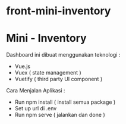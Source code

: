 # front-mini-inventory
<h1>Mini - Inventory </h1>

<div>
<div> Dashboard ini dibuat menggunakan teknologi :</div> <p></p>
<div>
<ul>
  <li>Vue.js </li>
  <li>Vuex ( state management )</li>
  <li>Vuetify ( third party UI component )</li>
</ul>
</div>
<p></p>
<div> Cara Menjalan Aplikasi :</div> <p></p>
<ul>
  <li>Run npm install ( install semua package )</li>
  <li>Set up url di .env</li>
  <li>Run npm serve ( jalankan dan done )</li>
</ul>
</div>
